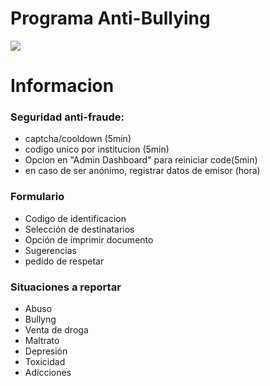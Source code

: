 <h1>Programa Anti-Bullying</h1>
<img src='https://www.linkpicture.com/q/Wireframe-v3.png'>

<h1>Informacion</h1>
<h3>Seguridad anti-fraude:</h3>
<ul>
	<li>captcha/cooldown (5min)</li>
	<li>codigo unico por institucion (5min)</li>
	<li>Opcion en "Admin Dashboard" para reiniciar code(5min)</li>
	<li>en caso de ser anónimo, registrar datos de emisor (hora)</li>
</ul>

<h3>Formulario</h3>
<ul>
	<li>Codigo de identificacion</li>
	<li>Selección de destinatarios</li>
	<li>Opción de imprimir documento</li>
	<li>Sugerencias</li>
	<li>pedido de respetar</li>
</ul>

<h3>Situaciones a reportar</h3>
<ul>
	<li>Abuso</li>
	<li>Bullyng</li>
	<li>Venta de droga</li>
	<li>Maltrato</li>
	<li>Depresión</li>
	<li>Toxicidad</li>
	<li>Adicciones</li>
</ul>
